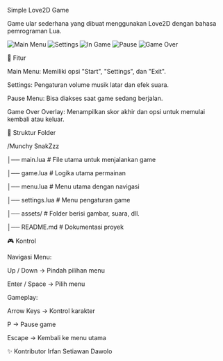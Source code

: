 Simple Love2D Game

Game ular sederhana yang dibuat menggunakan Love2D dengan bahasa pemrograman Lua.

![Main Menu](https://github.com/user-attachments/assets/f8dfd3c4-0d7f-4920-ac68-fe0a25f7c353)
![Settings](https://github.com/user-attachments/assets/b5761b19-031f-4f75-a655-aad87560b535)
![In Game](https://github.com/user-attachments/assets/29abfd73-1a0d-40e3-9bf1-cda4c72eff76)
![Pause](https://github.com/user-attachments/assets/577c5d9b-92fa-4813-93a2-5cf0f709bce7)
![Game Over](https://github.com/user-attachments/assets/1eb4944e-c896-45ef-9b17-203e2db788e4)


📌 Fitur

Main Menu: Memiliki opsi "Start", "Settings", dan "Exit".

Settings: Pengaturan volume musik latar dan efek suara.

Pause Menu: Bisa diakses saat game sedang berjalan.

Game Over Overlay: Menampilkan skor akhir dan opsi untuk memulai kembali atau keluar.


📂 Struktur Folder

/Munchy SnakZzz

│── main.lua         # File utama untuk menjalankan game

│── game.lua         # Logika utama permainan

│── menu.lua         # Menu utama dengan navigasi

│── settings.lua     # Menu pengaturan game

│── assets/          # Folder berisi gambar, suara, dll.

│── README.md        # Dokumentasi proyek


🎮 Kontrol

Navigasi Menu:

Up / Down → Pindah pilihan menu

Enter / Space → Pilih menu

Gameplay:

Arrow Keys → Kontrol karakter

P → Pause game

Escape → Kembali ke menu utama


✨ Kontributor
Irfan Setiawan Dawolo
